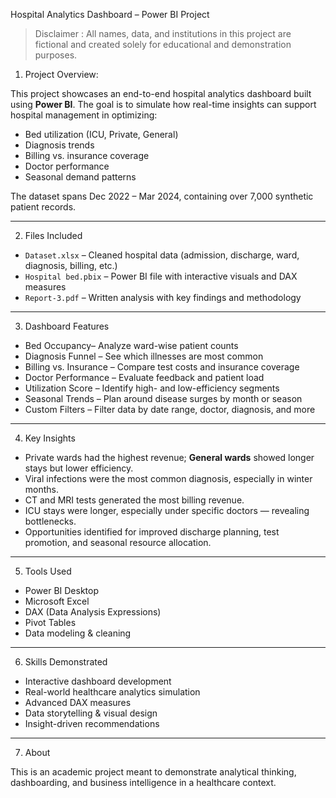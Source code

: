 Hospital Analytics Dashboard – Power BI Project

> Disclaimer : All names, data, and institutions in this project are fictional and created solely for educational and demonstration purposes.

1. Project Overview:

This project showcases an end-to-end hospital analytics dashboard built using **Power BI**. The goal is to simulate how real-time insights can support hospital management in optimizing:

- Bed utilization (ICU, Private, General)
- Diagnosis trends
- Billing vs. insurance coverage
- Doctor performance
- Seasonal demand patterns

The dataset spans Dec 2022 – Mar 2024, containing over 7,000 synthetic patient records.

---

2. Files Included
   
- `Dataset.xlsx` – Cleaned hospital data (admission, discharge, ward, diagnosis, billing, etc.)
- `Hospital bed.pbix` – Power BI file with interactive visuals and DAX measures
- `Report-3.pdf` – Written analysis with key findings and methodology

---

 3. Dashboard Features

- Bed Occupancy– Analyze ward-wise patient counts
- Diagnosis Funnel – See which illnesses are most common
- Billing vs. Insurance – Compare test costs and insurance coverage
- Doctor Performance – Evaluate feedback and patient load
- Utilization Score – Identify high- and low-efficiency segments
- Seasonal Trends – Plan around disease surges by month or season
- Custom Filters – Filter data by date range, doctor, diagnosis, and more

---

4. Key Insights

- Private wards had the highest revenue; **General wards** showed longer stays but lower efficiency.
- Viral infections were the most common diagnosis, especially in winter months.
- CT and MRI tests generated the most billing revenue.
- ICU stays were longer, especially under specific doctors — revealing bottlenecks.
- Opportunities identified for improved discharge planning, test promotion, and seasonal resource allocation.

---

5. Tools Used

- Power BI Desktop  
- Microsoft Excel  
- DAX (Data Analysis Expressions)  
- Pivot Tables  
- Data modeling & cleaning

---

 6. Skills Demonstrated

- Interactive dashboard development
- Real-world healthcare analytics simulation
- Advanced DAX measures
- Data storytelling & visual design
- Insight-driven recommendations

---

7.  About

This is an academic project meant to demonstrate analytical thinking, dashboarding, and business intelligence in a healthcare context.
